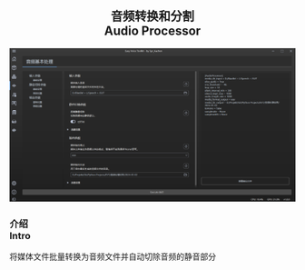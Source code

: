 <div align = "center">

## 音频转换和分割<br>Audio Processor

![Audio Processor](/docs/media/Audio-Processor.png)

</div>


### 介绍<br>Intro
将媒体文件批量转换为音频文件并自动切除音频的静音部分